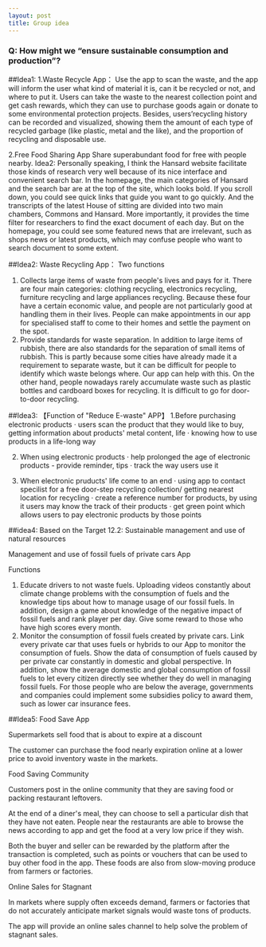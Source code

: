```yaml
---
layout: post
title: Group idea
---
```


### Q: How might we “ensure sustainable consumption and production”?
##Idea1: 
1.Waste Recycle App：
Use the app to scan the waste, and the app will inform the user what kind of material it is, can it be recycled or not, and where to put it. Users can take the waste to the nearest collection point and get cash rewards, which they can use to purchase goods again or donate to some environmental protection projects. Besides, users’recycling history can be recorded and visualized, showing them the amount of each type of recycled garbage (like plastic, metal and the like), and the proportion of recycling and disposable use.

2.Free Food Sharing App
Share superabundant food for free with people nearby.
Idea2: Personally speaking, I think the Hansard website facilitate those kinds of research very well because of its nice interface and convenient search bar. In the homepage, the main categories of Hansard and the search bar are at the top of the site, which looks bold. If you scroll down, you could see quick links that guide you want to go quickly. And the transcripts of the latest House of sitting are divided into two main chambers, Commons and Hansard. More importantly, it provides the time filter for researchers to find the exact document of each day. But on the homepage, you could see some featured news that are irrelevant, such as shops news or latest products, which may confuse people who want to search document to some extent.


##Idea2:
Waste Recycling App：
Two functions
1. Collects large items of waste from people's lives and pays for it. There are four main categories: clothing recycling, electronics recycling, furniture recycling and large appliances recycling. Because these four have a certain economic value, and people are not particularly good at handling them in their lives. People can make appointments in our app for specialised staff to come to their homes and settle the payment on the spot.
2. Provide standards for waste separation. In addition to large items of rubbish, there are also standards for the separation of small items of rubbish. This is partly because some cities have already made it a requirement to separate waste, but it can be difficult for people to identify which waste belongs where. Our app can help with this. On the other hand, people nowadays rarely accumulate waste such as plastic bottles and cardboard boxes for recycling. It is difficult to go for door-to-door recycling.

##Idea3:
【Function of "Reduce E-waste" APP】
1.Before purchasing electronic products
· users scan the product that they would like to buy, getting information about products' metal content, life 
· knowing how to use products in a life-long way


2. When using electronic products
· help prolonged the age of electronic products - provide reminder, tips
· track the way users use it


3. When electronic pruducts' life come to an end
· using app to contact specilist for a free door-step recycling collection/ getting nearest location for recycling
· create a reference number for products, by using it users may know the track of their products
· get green point which allows users to pay electronic products by those points

##idea4:
Based on the Target 12.2: Sustainable management and use of natural resources

Management and use of fossil fuels of private cars App

Functions 

1. Educate drivers to not waste fuels. Uploading videos constantly about climate change problems with the consumption of fuels and the knowledge tips about how to manage usage of our fossil fuels. In addition, design a game about knowledge of the negative impact of fossil fuels and rank player per day. Give some reward to those who have high scores every month.
2. Monitor the consumption of fossil fuels created by private cars. Link every private car that uses fuels or hybrids to our App to monitor the consumption of fuels. Show the data of consumption of fuels caused by per private car constantly in domestic and global perspective. In addition, show the average domestic and global consumption of fossil fuels to let every citizen directly see whether they do well in managing fossil fuels. For those people who are below the average, governments and companies could implement some subsidies policy to award them, such as lower car insurance fees.

##Idea5:
Food Save App

Supermarkets sell food that is about to expire at a discount

The customer can purchase the food nearly expiration online at a lower price to avoid inventory waste in the markets.

Food Saving Community

Customers post in the online community that they are saving food or packing restaurant leftovers.

At the end of a diner's meal, they can choose to sell a particular dish that they have not eaten. People near the restaurants are able to browse the news  according to app and get the food at a very low price if they wish.

Both the buyer and seller can be rewarded by the platform after the transaction is completed, such as points or vouchers that can be used to buy other food in the app. These foods are also from slow-moving produce from farmers or factories.

Online Sales for Stagnant

In markets where supply often exceeds demand, farmers or factories that do not accurately anticipate market signals would waste tons of products.

The app will provide an online sales channel to help solve the problem of stagnant sales.
